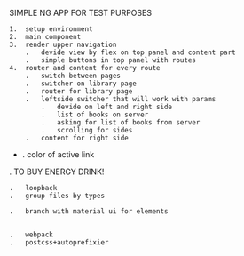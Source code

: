 SIMPLE NG APP FOR TEST PURPOSES

	1.	setup environment
	2. 	main component
	3.	render upper navigation
		.	devide view by flex on top panel and content part
		.	simple buttons in top panel with routes
	4. 	router and content for every route
		.	switch between pages
		.	switcher on library page
		. 	router for library page
		.	leftside switcher that will work with params
			.	devide on left and right side
			.	list of books on server
			.	asking for list of books from server
			.	scrolling for sides
		.	content for right side
*	.	color of active link

.	TO BUY ENERGY DRINK!

	.	loopback
	.	group files by types

	.	branch with material ui for elements


	.	webpack
	.	postcss+autoprefixier

